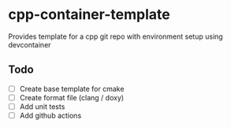 # cpp-container-template
Provides template for a cpp git repo with environment setup using devcontainer

## Todo

- [ ] Create base template for cmake
- [ ] Create format file (clang / doxy)
- [ ] Add unit tests
- [ ] Add github actions